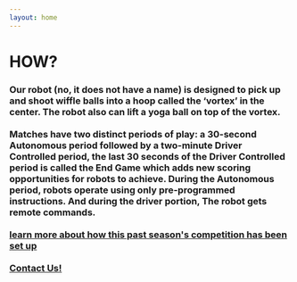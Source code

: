 ```yaml
---
layout: home
---
```

<div class="logo-box">
	<h1>HOW?</h1>
</div>
<div class="information">
	<h3>
	Our robot (no, it does not have a name) is designed to pick up and shoot wiffle balls into a hoop called the ‘vortex’ in the center. The robot also can lift a yoga ball on top of the vortex.
	<br>
	<br>
Matches have two distinct periods of play: a 30-second Autonomous period followed by a two-minute Driver Controlled period, the last 30 seconds of the Driver Controlled period is called the End Game which adds new scoring opportunities for robots to achieve. During the Autonomous period, robots operate using only pre-programmed instructions. And during the driver portion, The robot gets remote commands.
	<br>
	<br>
	<a href="https://www.firstchampionship.org/first-tech-challenge-houston" target="_blank">learn more about how this past season's competition has been set up</a>
	<br>
	<br>
	<A HREF="mailto:7sigmarobotics@gmail.com?&Subject=7%20sigma%20robotics%20Q%26A%20inquiry%20how">Contact Us!</A>
	</h3>
</div>